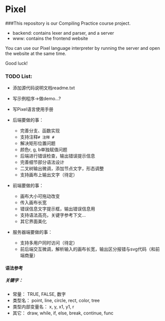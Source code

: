Pixel
=====
###This repository is our Compiling Practice course project.

* backend: contains lexer and parser, and a server
* www: contains the frontend website

You can use our Pixel language interpreter by running the server and open the website at the same time.

Good luck!

### TODO List:
* 添加源代码说明文档readme.txt
* 写示例程序->做demo...?
* 写Pixel语言使用手册

* 后端要做的事：
  * 完善分支、函数实现
  * 支持注释` # 注释 # `
  * 解决矩形位置问题
  * 颜色r, g, b单独赋值问题
  * 后端进行错误检查，输出错误提示信息
  * 完善细节部分语法设计
  * 二叉树输出微调，添加节点文字，形态调整
  * 支持画布上输出文字（待定）


* 前端要做的事：
  * 画布大小可拖动改变
  * 传入画布长宽
  * 错误信息文字提示框，输出错误信息用
  * 支持语法高亮，关键字参考下文...
  * 其它界面美化

* 服务器端要做的事：
  * 支持多用户同时访问（待定）
  * 前后端交互微调，解析输入的画布长宽，输出区分报错与svg代码（和前端商量）

#### 语法参考
##### 关键字：
* 常量：
  TRUE, FALSE, 数字
* 类型名：
  point, line, circle, rect, color, tree
* 类型内部变量名：
  x, y, x1, y1, r
* 其它：
  draw, while, if, else, break, continue, func
